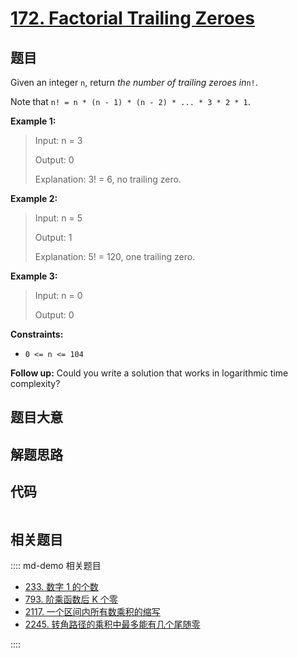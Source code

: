 # [172. Factorial Trailing Zeroes](https://leetcode.com/problems/factorial-trailing-zeroes)

## 题目

Given an integer `n`, return _the number of trailing zeroes in_`n!`.

Note that `n! = n * (n - 1) * (n - 2) * ... * 3 * 2 * 1`.



**Example 1:**

> Input: n = 3
> 
> Output: 0
> 
> Explanation: 3! = 6, no trailing zero.

**Example 2:**

> Input: n = 5
> 
> Output: 1
> 
> Explanation: 5! = 120, one trailing zero.

**Example 3:**

> Input: n = 0
> 
> Output: 0

**Constraints:**

  * `0 <= n <= 104`



**Follow up:** Could you write a solution that works in logarithmic time
complexity?


## 题目大意

## 解题思路

## 代码

```javascript

```

## 相关题目

:::: md-demo 相关题目
- [233. 数字 1 的个数](https://leetcode.com/problems/number-of-digit-one)
- [793. 阶乘函数后 K 个零](https://leetcode.com/problems/preimage-size-of-factorial-zeroes-function)
- [2117. 一个区间内所有数乘积的缩写](https://leetcode.com/problems/abbreviating-the-product-of-a-range)
- [2245. 转角路径的乘积中最多能有几个尾随零](https://leetcode.com/problems/maximum-trailing-zeros-in-a-cornered-path)

::::
